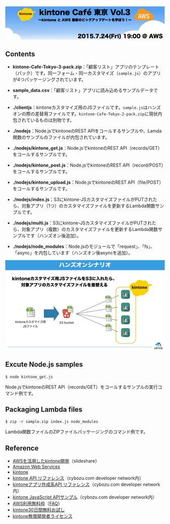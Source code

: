 ![kintoneCafeTitle](image/kintone-cafe-tokyo-3_logo.png)

## Contents
* **kintone-Cafe-Tokyo-3-pack.zip**：「顧客リスト」アプリのテンプレート（パック）です。同一フォーム・同一カスタマイズ（`sample.js`）のアプリが4つパッケージングされています。

* **sample_data.csv**：「顧客リスト」アプリに読み込めるサンプルデータです。

* **./clientjs**：kintoneカスタマイズ用のJSファイルです。`sample.js`はハンズオンの際の差替用ファイルです。`kintone-Cafe-Tokyo-2-pack.zip`に現状内包されているものは別物です。

* **./nodejs**：Node.jsでkintoneのREST APIをコールするサンプルや、Lamda関数のサンプルのファイルが内包されています。

* **./nodejs/kintone_get.js**：Node.jsでkintoneのREST API（records/GET）をコールするサンプルです。

* **./nodejs/kintone_post.js**：Node.jsでkintoneのREST API（record/POST）をコールするサンプルです。

* **./nodejs/kintone_upload.js**：Node.jsでkintoneのREST API（file/POST）をコールするサンプルです。

* **./nodejs/index.js**：S3にkintone-JSカスタマイズファイルがPUTされたら、対象アプリ（1つ）のカスタマイズファイルを更新するLambda関数サンプルです。

* **./nodejs/multi.js**：S3にkintone-JSカスタマイズファイルがPUTされたら、対象アプリ（複数）のカスタマイズファイルを更新するLambda関数サンプルです（ハンズオン後追加）。

* **./nodejs/node_modules**：Node.jsのモジュールで「request」、「fs」、「async」を内包しています（ハンズオン後asyncを追加）。

![s3-kintone](image/s3-kintone.jpg)

## Excute Node.js samples
```
$ node kintone_get.js
```
Node.jsでkintoneのREST API（records/GET）をコールするサンプルの実行コマンド例です。

## Packaging Lambda files
```
$ zip -r sample.zip index.js node_modules
```
Lambda関数ファイルのZIPファイルパッケージングのコマンド例です。

## Reference
* [AWSを活用したkintone開発](http://www.slideshare.net/yamaryu0508b/kintone-caf-vol3-kintone-aws-lambdas3-50828655)（slideshare）
* [Amazon Web Services](http://aws.amazon.com/jp/)
* [kintone](https://kintone.cybozu.com/jp/)
* [kintone API リファレンス](https://cybozudev.zendesk.com/hc/ja/categories/200147600)（cybozu.com developer network内）
* [kintoneアプリ作成系API リファレンス](https://cybozudev.zendesk.com/hc/ja/articles/204693590)（cybozu.com developer network内）
* [kintone JavaScript APIサンプル](https://cybozudev.zendesk.com/hc/ja/sections/200263970)（cybozu.com developer network内）
* [AWS利用無料枠](http://aws.amazon.com/jp/free/)（[FAQ](http://aws.amazon.com/jp/free/faqs/)）
* [kintone30日間無料お試し](https://kintone.cybozu.com/jp/trial/)
* [kintone無償開発者ライセンス](https://cybozudev.zendesk.com/hc/ja/articles/200720464)
